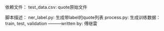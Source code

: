 依赖文件：
  test_data.csv: quote原始文件

脚本描述：
  ner_label.py: 生成带label的quote列表
  process.py: 生成训练数据：train, test, validation
									———written by: 傅继雷
